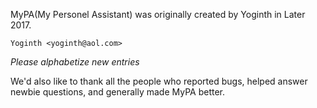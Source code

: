 MyPA(My Personel Assistant) was originally created by Yoginth in Later 2017.

    Yoginth <yoginth@aol.com>

*Please alphabetize new entries*

We'd also like to thank all the people who reported bugs, helped
answer newbie questions, and generally made MyPA better.